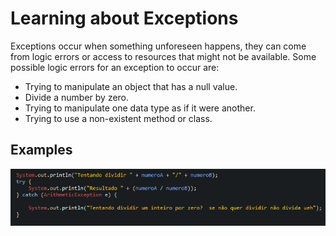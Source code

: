 # Learning about Exceptions

Exceptions occur when something unforeseen happens, they can come from logic errors or access to resources that might not be available.
Some possible logic errors for an exception to occur are:
- Trying to manipulate an object that has a null value.
- Divide a number by zero.
- Trying to manipulate one data type as if it were another.
- Trying to use a non-existent method or class.

## Examples 

<img src="./img/example_01.png" alt="Example 01" width="900px">